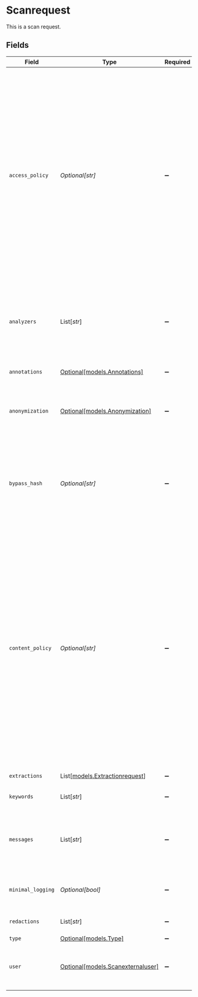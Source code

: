 # Scanrequest

This is a scan request.


## Fields

| Field                                                                                                                                                                                                                                                                                                                                                                                                                                                             | Type                                                                                                                                                                                                                                                                                                                                                                                                                                                              | Required                                                                                                                                                                                                                                                                                                                                                                                                                                                          | Description                                                                                                                                                                                                                                                                                                                                                                                                                                                       | Example                                                                                                                                                                                                                                                                                                                                                                                                                                                           |
| ----------------------------------------------------------------------------------------------------------------------------------------------------------------------------------------------------------------------------------------------------------------------------------------------------------------------------------------------------------------------------------------------------------------------------------------------------------------- | ----------------------------------------------------------------------------------------------------------------------------------------------------------------------------------------------------------------------------------------------------------------------------------------------------------------------------------------------------------------------------------------------------------------------------------------------------------------- | ----------------------------------------------------------------------------------------------------------------------------------------------------------------------------------------------------------------------------------------------------------------------------------------------------------------------------------------------------------------------------------------------------------------------------------------------------------------- | ----------------------------------------------------------------------------------------------------------------------------------------------------------------------------------------------------------------------------------------------------------------------------------------------------------------------------------------------------------------------------------------------------------------------------------------------------------------- | ----------------------------------------------------------------------------------------------------------------------------------------------------------------------------------------------------------------------------------------------------------------------------------------------------------------------------------------------------------------------------------------------------------------------------------------------------------------- |
| `access_policy`                                                                                                                                                                                                                                                                                                                                                                                                                                                   | *Optional[str]*                                                                                                                                                                                                                                                                                                                                                                                                                                                   | :heavy_minus_sign:                                                                                                                                                                                                                                                                                                                                                                                                                                                | AccessPolicy allows to pass optional Rego access policy. If not set,<br/>The action is always Allow,<br/>If it is set, it will be run, and the final decision will be computed based<br/>on that policy.<br/>If the rego code does not start with package main, then the needed<br/>classic package definition and  acuvity imports will be added<br/>automatically.<br/>If the code starts with package main, then everything remains untouched.                 |                                                                                                                                                                                                                                                                                                                                                                                                                                                                   |
| `analyzers`                                                                                                                                                                                                                                                                                                                                                                                                                                                       | List[*str*]                                                                                                                                                                                                                                                                                                                                                                                                                                                       | :heavy_minus_sign:                                                                                                                                                                                                                                                                                                                                                                                                                                                | The name of the analyzers to run by the pipelines. If empty, it means all of<br/>them. Possible values are PIIs, Secrets, Topics, Confidentiality, Exploits.                                                                                                                                                                                                                                                                                                      |                                                                                                                                                                                                                                                                                                                                                                                                                                                                   |
| `annotations`                                                                                                                                                                                                                                                                                                                                                                                                                                                     | [Optional[models.Annotations]](../models/annotations.md)                                                                                                                                                                                                                                                                                                                                                                                                          | :heavy_minus_sign:                                                                                                                                                                                                                                                                                                                                                                                                                                                | Annotations attached to the extraction.                                                                                                                                                                                                                                                                                                                                                                                                                           |                                                                                                                                                                                                                                                                                                                                                                                                                                                                   |
| `anonymization`                                                                                                                                                                                                                                                                                                                                                                                                                                                   | [Optional[models.Anonymization]](../models/anonymization.md)                                                                                                                                                                                                                                                                                                                                                                                                      | :heavy_minus_sign:                                                                                                                                                                                                                                                                                                                                                                                                                                                | How to anonymize the data. If deanonymize is true, then VariablSize is required.                                                                                                                                                                                                                                                                                                                                                                                  |                                                                                                                                                                                                                                                                                                                                                                                                                                                                   |
| `bypass_hash`                                                                                                                                                                                                                                                                                                                                                                                                                                                     | *Optional[str]*                                                                                                                                                                                                                                                                                                                                                                                                                                                   | :heavy_minus_sign:                                                                                                                                                                                                                                                                                                                                                                                                                                                | In the case of a contentPolicy that asks for a confirmation, this is the<br/>hash you must send back to bypass the block. This is only useful when a<br/>content policy has been set.                                                                                                                                                                                                                                                                             | Alice                                                                                                                                                                                                                                                                                                                                                                                                                                                             |
| `content_policy`                                                                                                                                                                                                                                                                                                                                                                                                                                                  | *Optional[str]*                                                                                                                                                                                                                                                                                                                                                                                                                                                   | :heavy_minus_sign:                                                                                                                                                                                                                                                                                                                                                                                                                                                | ContentPolicy allows to pass optional Rego content policy. If not set,<br/>The action is always Allow, and there cannot be any alerts raised etc<br/>If it is set, it will be run, and the final decision will be computed based<br/>on that policy.<br/>If the rego code does not start with package main, then the needed<br/>classic package definition and  acuvity imports will be added<br/>automatically.<br/>If the code starts with package main, then everything remains untouched. |                                                                                                                                                                                                                                                                                                                                                                                                                                                                   |
| `extractions`                                                                                                                                                                                                                                                                                                                                                                                                                                                     | List[[models.Extractionrequest](../models/extractionrequest.md)]                                                                                                                                                                                                                                                                                                                                                                                                  | :heavy_minus_sign:                                                                                                                                                                                                                                                                                                                                                                                                                                                | The extractions to request.                                                                                                                                                                                                                                                                                                                                                                                                                                       |                                                                                                                                                                                                                                                                                                                                                                                                                                                                   |
| `keywords`                                                                                                                                                                                                                                                                                                                                                                                                                                                        | List[*str*]                                                                                                                                                                                                                                                                                                                                                                                                                                                       | :heavy_minus_sign:                                                                                                                                                                                                                                                                                                                                                                                                                                                | The keywords found during classification.                                                                                                                                                                                                                                                                                                                                                                                                                         |                                                                                                                                                                                                                                                                                                                                                                                                                                                                   |
| `messages`                                                                                                                                                                                                                                                                                                                                                                                                                                                        | List[*str*]                                                                                                                                                                                                                                                                                                                                                                                                                                                       | :heavy_minus_sign:                                                                                                                                                                                                                                                                                                                                                                                                                                                | Messages to process and provide detections for. Use data in extractions for<br/>processing binary data.                                                                                                                                                                                                                                                                                                                                                           |                                                                                                                                                                                                                                                                                                                                                                                                                                                                   |
| `minimal_logging`                                                                                                                                                                                                                                                                                                                                                                                                                                                 | *Optional[bool]*                                                                                                                                                                                                                                                                                                                                                                                                                                                  | :heavy_minus_sign:                                                                                                                                                                                                                                                                                                                                                                                                                                                | If true, the system will not log the contents that were scanned.                                                                                                                                                                                                                                                                                                                                                                                                  |                                                                                                                                                                                                                                                                                                                                                                                                                                                                   |
| `redactions`                                                                                                                                                                                                                                                                                                                                                                                                                                                      | List[*str*]                                                                                                                                                                                                                                                                                                                                                                                                                                                       | :heavy_minus_sign:                                                                                                                                                                                                                                                                                                                                                                                                                                                | The redactions that has been performed.                                                                                                                                                                                                                                                                                                                                                                                                                           |                                                                                                                                                                                                                                                                                                                                                                                                                                                                   |
| `type`                                                                                                                                                                                                                                                                                                                                                                                                                                                            | [Optional[models.Type]](../models/type.md)                                                                                                                                                                                                                                                                                                                                                                                                                        | :heavy_minus_sign:                                                                                                                                                                                                                                                                                                                                                                                                                                                | The type of text.                                                                                                                                                                                                                                                                                                                                                                                                                                                 |                                                                                                                                                                                                                                                                                                                                                                                                                                                                   |
| `user`                                                                                                                                                                                                                                                                                                                                                                                                                                                            | [Optional[models.Scanexternaluser]](../models/scanexternaluser.md)                                                                                                                                                                                                                                                                                                                                                                                                | :heavy_minus_sign:                                                                                                                                                                                                                                                                                                                                                                                                                                                | ScanExternalUser holds the information about the remote user for a ScanRequest.                                                                                                                                                                                                                                                                                                                                                                                   |                                                                                                                                                                                                                                                                                                                                                                                                                                                                   |